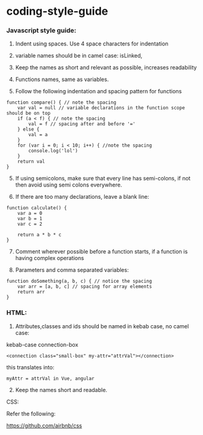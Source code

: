 # coding-style-guide

### Javascript style guide:

1. Indent using spaces. Use 4 space characters for indentation

2. variable names should be in camel case:  isLinked,

3. Keep the names as short and relevant as possible, increases readability

4. Functions names, same as variables.

5. Follow the following indentation and spacing pattern for functions 

```
function compare() { // note the spacing
    var val = null // variable declarations in the function scope should be on top
    if (a < f) { // note the spacing
        val = f // spacing after and before '='
    } else {
        val = a
    }
    for (var i = 0; i < 10; i++) { //note the spacing
        console.log('lol')
    }
    return val
}
```

5. If using semicolons, make sure that every line has semi-colons, if not then avoid using semi colons everywhere.

6.  If there are too many declarations, leave a blank line:
```
function calculate() {
    var a = 0
    var b = 1
    var c = 2
    
    return a * b * c
}
```
7. Comment wherever possible before a function starts, if a function is having complex operations

8. Parameters and comma separated variables:

```
function doSomething(a, b, c) { // notice the spacing
    var arr = [a, b, c] // spacing for array elements
    return arr
}
```

### HTML:

1. Attributes,classes and ids should be named in kebab case, no camel case:

kebab-case
connection-box

```
<connection class="small-box" my-attr="attrVal"></connection>
```

this translates into:
```
myAttr = attrVal in Vue, angular
```
2. Keep the names short and readable.

CSS:

Refer the following:
	
https://github.com/airbnb/css

